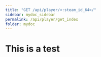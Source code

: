 ```yaml
---
title: "GET /api/player/<:steam_id_64>/"
sidebar: mydoc_sidebar
permalink: /api/player/get_index
folder: mydoc
---
```


# This is a test
